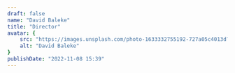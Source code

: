 ```yaml
---
draft: false
name: "David Baleke"
title: "Director"
avatar: {
    src: "https://images.unsplash.com/photo-1633332755192-727a05c4013d?&fit=crop&w=280",
    alt: "David Baleke"
}
publishDate: "2022-11-08 15:39"
---
```

